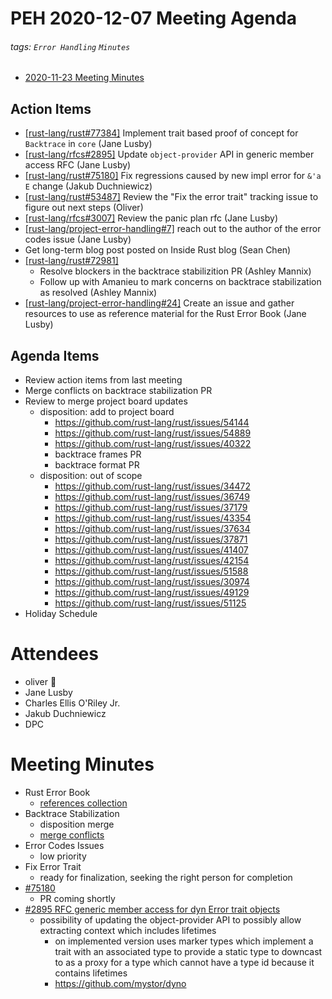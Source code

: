 # PEH 2020-12-07 Meeting Agenda

###### tags: `Error Handling` `Minutes`

- [2020-11-23 Meeting Minutes](https://github.com/rust-lang/project-error-handling/blob/master/meetings/2020-11-23.md)

## Action Items

- [[rust-lang/rust#77384]](https://github.com/rust-lang/rust/pull/77384) Implement trait based proof of concept for `Backtrace` in `core` (Jane Lusby)
- [[rust-lang/rfcs#2895]](https://github.com/rust-lang/rfcs/pull/2895) Update `object-provider` API in generic member access RFC (Jane Lusby)
- [[rust-lang/rust#75180]](https://github.com/rust-lang/rust/pull/75180) Fix regressions caused by new impl error for `&'a E` change (Jakub Duchniewicz)
- [[rust-lang/rust#53487]](https://github.com/rust-lang/rust/issues/53487) Review the "Fix the error trait" tracking issue to figure out next steps (Oliver)
- [[rust-lang/rfcs#3007]](https://github.com/rust-lang/rfcs/pull/3007) Review the panic plan rfc (Jane Lusby)
- [[rust-lang/project-error-handling#7]](https://github.com/rust-lang/project-error-handling/issues/7) reach out to the author of the error codes issue (Jane Lusby)
- Get long-term blog post posted on Inside Rust blog (Sean Chen)
- [[rust-lang/rust#72981]](https://github.com/rust-lang/rust/pull/72981)
    - Resolve blockers in the backtrace stabilizition PR (Ashley Mannix)
    - Follow up with Amanieu to mark concerns on backtrace stabilization as resolved (Ashley Mannix)
- [[rust-lang/project-error-handling#24]](https://github.com/rust-lang/project-error-handling/issues/24) Create an issue and gather resources to use as reference material for the Rust Error Book (Jane Lusby)

## Agenda Items

- Review action items from last meeting
- Merge conflicts on backtrace stabilization PR
- Review to merge project board updates
    - disposition: add to project board
        - https://github.com/rust-lang/rust/issues/54144
        - https://github.com/rust-lang/rust/issues/54889
        - https://github.com/rust-lang/rust/issues/40322
        - backtrace frames PR
        - backtrace format PR
    - disposition: out of scope
        - https://github.com/rust-lang/rust/issues/34472
        - https://github.com/rust-lang/rust/issues/36749
        - https://github.com/rust-lang/rust/issues/37179
        - https://github.com/rust-lang/rust/issues/43354
        - https://github.com/rust-lang/rust/issues/37634
        - https://github.com/rust-lang/rust/issues/37871
        - https://github.com/rust-lang/rust/issues/41407
        - https://github.com/rust-lang/rust/issues/42154
        - https://github.com/rust-lang/rust/issues/51588
        - https://github.com/rust-lang/rust/issues/30974
        - https://github.com/rust-lang/rust/issues/49129
        - https://github.com/rust-lang/rust/issues/51125
- Holiday Schedule

# Attendees

- oliver :cake:
- Jane Lusby
- Charles Ellis O'Riley Jr.
- Jakub Duchniewicz
- DPC

# Meeting Minutes
- Rust Error Book
    - [references collection](https://github.com/rust-lang/project-error-handling/issues/24)
- Backtrace Stabilization
    - disposition merge
    - [merge conflicts](https://github.com/rust-lang/rust/pull/79692)
- Error Codes Issues
    - low priority
- Fix Error Trait
    - ready for finalization, seeking the right person for completion
- [#75180](https://github.com/rust-lang/rust/pull/75180)
    - PR coming shortly
- [#2895 RFC generic member access for dyn Error trait objects](https://github.com/yaahc/rfcs/blob/master/text/0000-dyn-error-generic-member-access.md)
    - possibility of updating the object-provider API to possibly allow
    extracting context which includes lifetimes
      - on implemented version uses marker types which implement a trait with
      an associated type to provide a static type to downcast to as a proxy for
      a type which cannot have a type id because it contains lifetimes
      - https://github.com/mystor/dyno
